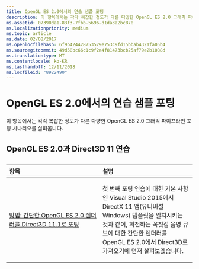 ```yaml
---
title: OpenGL ES 2.0에서의 연습 샘플 포팅
description: 이 항목에서는 각각 복잡한 정도가 다른 다양한 OpenGL ES 2.0 그래픽 파이프라인 포팅 시나리오를 살펴봅니다.
ms.assetid: 07390da1-83f3-7fbb-5696-d1da3a2bc870
ms.localizationpriority: medium
ms.topic: article
ms.date: 02/08/2017
ms.openlocfilehash: 6f9b424428753529e753c9fd15bbab4321fa05b4
ms.sourcegitcommit: 49d58bc66c1c9f2a4f81473bcb25af79e2b1088d
ms.translationtype: MT
ms.contentlocale: ko-KR
ms.lasthandoff: 12/11/2018
ms.locfileid: "8922490"
---
```

# <a name="walkthrough-sample-ports-from-opengl-es-20"></a>OpenGL ES 2.0에서의 연습 샘플 포팅



이 항목에서는 각각 복잡한 정도가 다른 다양한 OpenGL ES 2.0 그래픽 파이프라인 포팅 시나리오를 살펴봅니다.

## <a name="opengl-es-20-to-direct3d-11-walkthroughs"></a>OpenGL ES 2.0과 Direct3D 11 연습

## 
<table>
<colgroup>
<col width="50%" />
<col width="50%" />
</colgroup>
<thead>
<tr class="header">
<th align="left">항목</th>
<th align="left">설명</th>
</tr>
</thead>
<tbody>
<tr class="odd">
<td align="left"><p><a href="port-a-simple-opengl-es-2-0-renderer-to-directx-11-1.md">방법: 간단한 OpenGL ES 2.0 렌더러를 Direct3D 11.1로 포팅</a></p></td>
<td align="left"><p>첫 번째 포팅 연습에 대한 기본 사항인 Visual Studio 2015에서 DirectX 11 앱(유니버설 Windows) 템플릿을 일치시키는 것과 같이, 회전하는 꼭짓점 음영 큐브에 대한 간단한 렌더러를 OpenGL ES 2.0에서 Direct3D로 가져오기에 먼저 살펴보겠습니다.</p></td>
</tr>
</tbody>
</table>

 

 

 




